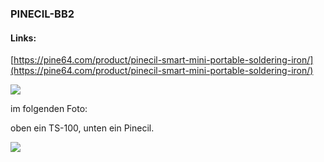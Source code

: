 ### PINECIL-BB2

#### Links:

[https://pine64.com/product/pinecil-smart-mini-portable-soldering-iron/](https://pine64.com/product/pinecil-smart-mini-portable-soldering-iron/)

![](https://user-images.githubusercontent.com/69573151/204130599-26c63938-0842-404f-9afd-87288e1816de.jpg)

im folgenden Foto: 

oben ein TS-100, unten ein Pinecil.

![](https://user-images.githubusercontent.com/69573151/204130628-f5a73d50-f96f-4d51-9b49-edf1f216a012.jpg)
